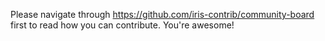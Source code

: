 Please navigate through https://github.com/iris-contrib/community-board first to read how you can contribute. You're awesome!
